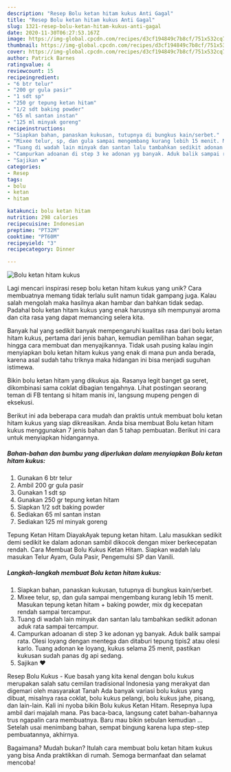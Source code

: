```yaml
---
description: "Resep Bolu ketan hitam kukus Anti Gagal"
title: "Resep Bolu ketan hitam kukus Anti Gagal"
slug: 1321-resep-bolu-ketan-hitam-kukus-anti-gagal
date: 2020-11-30T06:27:53.167Z
image: https://img-global.cpcdn.com/recipes/d3cf194849c7b8cf/751x532cq70/bolu-ketan-hitam-kukus-foto-resep-utama.jpg
thumbnail: https://img-global.cpcdn.com/recipes/d3cf194849c7b8cf/751x532cq70/bolu-ketan-hitam-kukus-foto-resep-utama.jpg
cover: https://img-global.cpcdn.com/recipes/d3cf194849c7b8cf/751x532cq70/bolu-ketan-hitam-kukus-foto-resep-utama.jpg
author: Patrick Barnes
ratingvalue: 4
reviewcount: 15
recipeingredient:
- "6 btr telur"
- "200 gr gula pasir"
- "1 sdt sp"
- "250 gr tepung ketan hitam"
- "1/2 sdt baking powder"
- "65 ml santan instan"
- "125 ml minyak goreng"
recipeinstructions:
- "Siapkan bahan, panaskan kukusan, tutupnya di bungkus kain/serbet."
- "Mixee telur, sp, dan gula sampai mengembang kurang lebih 15 menit. Masukan tepung ketan hitam + baking powder, mix dg kecepatan rendah sampai tercampur."
- "Tuang di wadah lain minyak dan santan lalu tambahkan sedikit adonan aduk rata sampai tercampur."
- "Campurkan adoanan di step 3 ke adonan yg banyak. Aduk balik sampai rata. Olesi loyang dengan mentega dan ditaburi tepung tipis2 atau olesi karlo. Tuang adonan ke loyang, kukus selama 25 menit, pastikan kukusan sudah panas dg api sedang."
- "Sajikan ❤️"
categories:
- Resep
tags:
- bolu
- ketan
- hitam

katakunci: bolu ketan hitam 
nutrition: 298 calories
recipecuisine: Indonesian
preptime: "PT32M"
cooktime: "PT60M"
recipeyield: "3"
recipecategory: Dinner

---
```



![Bolu ketan hitam kukus](https://img-global.cpcdn.com/recipes/d3cf194849c7b8cf/751x532cq70/bolu-ketan-hitam-kukus-foto-resep-utama.jpg)

Lagi mencari inspirasi resep bolu ketan hitam kukus yang unik? Cara membuatnya memang tidak terlalu sulit namun tidak gampang juga. Kalau salah mengolah maka hasilnya akan hambar dan bahkan tidak sedap. Padahal bolu ketan hitam kukus yang enak harusnya sih mempunyai aroma dan cita rasa yang dapat memancing selera kita.

Banyak hal yang sedikit banyak mempengaruhi kualitas rasa dari bolu ketan hitam kukus, pertama dari jenis bahan, kemudian pemilihan bahan segar, hingga cara membuat dan menyajikannya. Tidak usah pusing kalau ingin menyiapkan bolu ketan hitam kukus yang enak di mana pun anda berada, karena asal sudah tahu triknya maka hidangan ini bisa menjadi suguhan istimewa.

Bikin bolu ketan hitam yang dikukus aja. Rasanya legit banget ga seret, dikombinasi sama coklat dibagian tengahnya. Lihat postingan seorang teman di FB tentang si hitam manis ini, langsung mupeng pengen di eksekusi.


Berikut ini ada beberapa cara mudah dan praktis untuk membuat bolu ketan hitam kukus yang siap dikreasikan. Anda bisa membuat Bolu ketan hitam kukus menggunakan 7 jenis bahan dan 5 tahap pembuatan. Berikut ini cara untuk menyiapkan hidangannya.

<!--inarticleads1-->

##### Bahan-bahan dan bumbu yang diperlukan dalam menyiapkan Bolu ketan hitam kukus:

1. Gunakan 6 btr telur
1. Ambil 200 gr gula pasir
1. Gunakan 1 sdt sp
1. Gunakan 250 gr tepung ketan hitam
1. Siapkan 1/2 sdt baking powder
1. Sediakan 65 ml santan instan
1. Sediakan 125 ml minyak goreng


Tepung Ketan Hitam DiayakAyak tepung ketan hitam. Lalu masukkan sedikit demi sedikit ke dalam adonan sambil dikocok dengan mixer berkecepatan rendah. Cara Membuat Bolu Kukus Ketan Hitam. Siapkan wadah lalu masukan Telur Ayam, Gula Pasir, Pengemulsi SP dan Vanili. 

<!--inarticleads2-->

##### Langkah-langkah membuat Bolu ketan hitam kukus:

1. Siapkan bahan, panaskan kukusan, tutupnya di bungkus kain/serbet.
1. Mixee telur, sp, dan gula sampai mengembang kurang lebih 15 menit. Masukan tepung ketan hitam + baking powder, mix dg kecepatan rendah sampai tercampur.
1. Tuang di wadah lain minyak dan santan lalu tambahkan sedikit adonan aduk rata sampai tercampur.
1. Campurkan adoanan di step 3 ke adonan yg banyak. Aduk balik sampai rata. Olesi loyang dengan mentega dan ditaburi tepung tipis2 atau olesi karlo. Tuang adonan ke loyang, kukus selama 25 menit, pastikan kukusan sudah panas dg api sedang.
1. Sajikan ❤️


Resep Bolu Kukus - Kue basah yang kita kenal dengan bolu kukus merupakan salah satu cemilan tradisional Indonesia yang merakyat dan digemari oleh masyarakat Tanah Ada banyak variasi bolu kukus yang dibuat, misalnya rasa coklat, bolu kukus pelangi, bolu kukus jahe, pisang, dan lain-lain. Kali ini nyoba bikin Bolu kukus Ketan Hitam. Resepnya lupa ambil dari majalah mana. Pas baca-baca, langsung catet bahan-bahannya trus ngapalin cara membuatnya. Baru mau bikin sebulan kemudian … Setelah usai menimbang bahan, sempat bingung karena lupa step-step pembuatannya, akhirnya. 

Bagaimana? Mudah bukan? Itulah cara membuat bolu ketan hitam kukus yang bisa Anda praktikkan di rumah. Semoga bermanfaat dan selamat mencoba!
